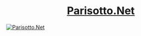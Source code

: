 <h1 align='center'><a href='https://parisotto.net' target='_blank'>Parisotto.Net</a></h1>
<a href='https://parisotto.net' target='_blank'><img src='http://parisotto.net/img/pnet.png' alt='Parisotto.Net' title='Parisotto.Net'></a>
